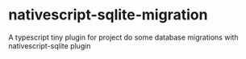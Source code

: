 # nativescript-sqlite-migration
A typescript tiny plugin for project do some database migrations with nativescript-sqlite plugin
